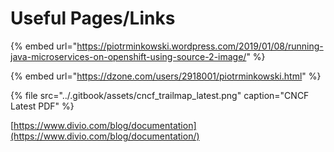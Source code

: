 # Useful Pages/Links

{% embed url="https://piotrminkowski.wordpress.com/2019/01/08/running-java-microservices-on-openshift-using-source-2-image/" %}

{% embed url="https://dzone.com/users/2918001/piotrminkowski.html" %}

{% file src="../.gitbook/assets/cncf\_trailmap\_latest.png" caption="CNCF Latest PDF" %}

[https://www.divio.com/blog/documentation](https://www.divio.com/blog/documentation/)

